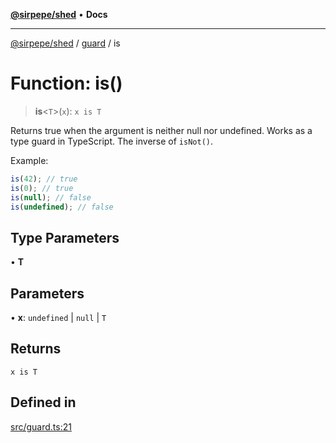[**@sirpepe/shed**](../../README.md) • **Docs**

***

[@sirpepe/shed](../../README.md) / [guard](../README.md) / is

# Function: is()

> **is**\<`T`\>(`x`): `x is T`

Returns true when the argument is neither null nor undefined. Works as a type
guard in TypeScript. The inverse of `isNot()`.

Example:

```typescript
is(42); // true
is(0); // true
is(null); // false
is(undefined); // false
```

## Type Parameters

• **T**

## Parameters

• **x**: `undefined` \| `null` \| `T`

## Returns

`x is T`

## Defined in

[src/guard.ts:21](https://github.com/SirPepe/shed/blob/36009fde0fee9ee53321ca81309876bbb49851e3/src/guard.ts#L21)
